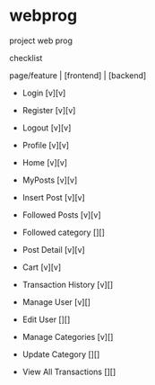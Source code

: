 # webprog
project web prog

checklist

page/feature | [frontend] | [backend]

- Login  [v][v]
- Register  [v][v]
- Logout  [v][v]
- Profile [v][v]

- Home [v][v]
- MyPosts [v][v]
- Insert Post [v][v]
- Followed Posts [v][v]
- Followed category [][]
- Post Detail [v][v]

- Cart [v][v]
- Transaction History [v][]

- Manage User [v][]
- Edit User [][]
- Manage Categories [v][]
- Update Category [][]
- View All Transactions [][]